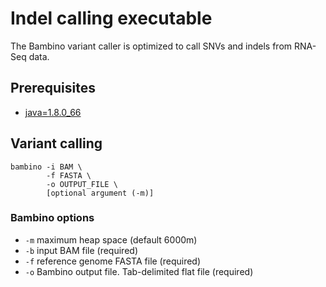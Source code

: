 # Indel calling executable
The Bambino variant caller is optimized to call SNVs and indels from RNA-Seq data.

## Prerequisites
* [java=1.8.0_66](https://www.java.com/en/download/)

## Variant calling  
```
bambino -i BAM \
        -f FASTA \
        -o OUTPUT_FILE \ 
        [optional argument (-m)]
```
### Bambino options
* ```-m``` maximum heap space (default 6000m)
* ```-b``` input BAM file (required)
* ```-f``` reference genome FASTA file (required)
* ```-o``` Bambino output file. Tab-delimited flat file (required)

